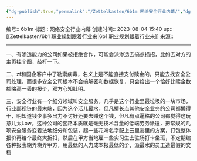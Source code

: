 ```yaml
---
{"dg-publish":true,"permalink":"/Zettelkasten/6b1m 网络安全行业内幕/","dgPassFrontmatter":true}
---
```


编号:: 6b1m
标题:: 网络安全行业内幕
创建时间:: 2023-08-04 15:40
up:: [[Zettelkasten/6b1 职业规划跟着行业来\|6b1 职业规划跟着行业来]]
来源:: 

---
一、有渗透能力的公司如果被拒绝合作，可能会派渗透去搞点损招，比如去对方的主页挂个图，敲打一下。

二、zf和国企客户中了勒索病毒，名义上是不能直接支付赎金的，只能去找安全公司处理，而很多安全公司根本不会搞解密和数据恢复，只会给出一个恰好比赎金数额略高一丢的报价，双方心知肚明。

三、安全行业有一个细分领域叫安全服务，几乎是这个行业里最垃圾的一块市场，行业鄙视链的最末端，因为这个活儿最水，但凡擅长点其他安全业务的公司都懒得干，明知道钱少事多出力不讨好还要去赚这个钱，但凡有点逼格的公司都觉得这玩意儿太Low。这种公司的套路本质就是毫无技术含量的低端劳务派遣，把常规的几项安全服务变着法地细分和包装，起一些花哨名字配上云里雾里的方案，打包整体报价再给个最终大折扣，然后在甲方当地雇一些实习生去驻场打卡坐班，不定期编各种报表糊弄糊弄甲方，用最低的人力成本报最低的价，派最水的员工造最假的文档